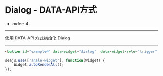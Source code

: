 # Dialog - DATA-API方式

- order: 4

---

使用 DATA-API 方式初始化 Dialog

<link href="../src/dialog.css" rel="stylesheet">

---

````html
<button id="example4" data-widget="dialog"  data-widget-role="trigger" data-content="./iframe.html">内嵌 iframe</button>
````

````js
seajs.use(['arale-widget'], function(Widget) {
    Widget.autoRenderAll();
});
````
